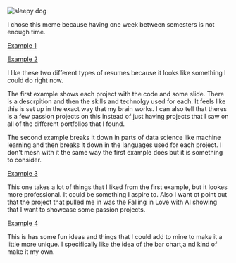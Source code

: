 ![sleepy dog](https://www.memesmonkey.com/images/memesmonkey/23/23eb084491807155974c37f8e8dacfe8.jpeg)

I chose this meme because having one week between semesters is not enough time.

[Example 1](https://github.com/nktnlx/data_analysis_portfolio#video-games-sales-analysis)

[Example 2](https://github.com/sajal2692/data-science-portfolio)

I like these two different types of resumes because it looks like something I could do right now. 

The first example shows each project with the code and some slide. There is a descrpition and then the
skills and technolgy used for each. It feels like this is set up in the exact way that my brain works. 
I can also tell that theres is a few passion projects on this instead of just having projects that I saw
on all of the different portfolios that I found.

The second example breaks it down in parts of data science like machine learning and then breaks it down
in the languages used for each project. I don't mesh with it the same way the first example does but it
is something to consider.


[Example 3](http://julianikulski.com/en/portfolio?lang=en)

This one takes a lot of things that I liked from the first example, but it lookes more professional. It could
be something I aspire to. Also I want ot point out that the project that pulled me in was the Falling in Love
with AI showing that I want to showcase some passion projects.

[Example 4](https://vallabhamohta.wixsite.com/portfolio/skills)

This is has some fun ideas and things that I could add to mine to make it a little more unique. I specifically like
the idea of the bar chart,a nd kind of make it my own.
